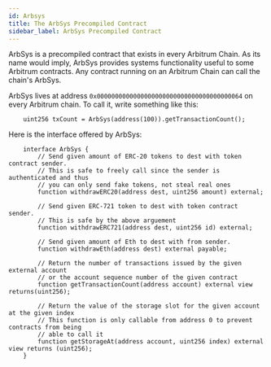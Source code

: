 ```yaml
---
id: Arbsys
title: The ArbSys Precompiled Contract
sidebar_label: ArbSys Precompiled Contract
---
```


ArbSys is a precompiled contract that exists in every Arbitrum Chain.
As its name would imply, ArbSys provides systems functionality useful to some Arbitrum contracts.
Any contract running on an Arbitrum Chain can call the chain's ArbSys.

ArbSys lives at address `0x0000000000000000000000000000000000000064` on every Arbitrum chain.
To call it, write something like this:
```solidity
    uint256 txCount = ArbSys(address(100)).getTransactionCount();
```
Here is the interface offered by ArbSys:
```solidity
    interface ArbSys {
        // Send given amount of ERC-20 tokens to dest with token contract sender.
        // This is safe to freely call since the sender is authenticated and thus
        // you can only send fake tokens, not steal real ones
        function withdrawERC20(address dest, uint256 amount) external;

        // Send given ERC-721 token to dest with token contract sender.
        // This is safe by the above arguement
        function withdrawERC721(address dest, uint256 id) external;

        // Send given amount of Eth to dest with from sender.
        function withdrawEth(address dest) external payable;

        // Return the number of transactions issued by the given external account
        // or the account sequence number of the given contract
        function getTransactionCount(address account) external view returns(uint256);
        
        // Return the value of the storage slot for the given account at the given index
        // This function is only callable from address 0 to prevent contracts from being
        // able to call it
        function getStorageAt(address account, uint256 index) external view returns (uint256);
    }
```
